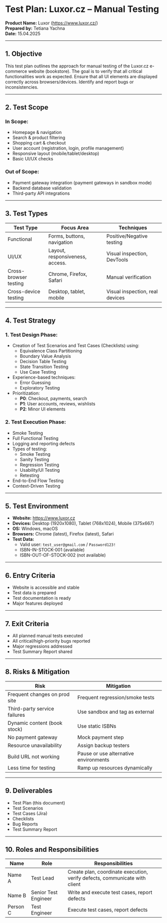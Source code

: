 # Test Plan: Luxor.cz – Manual Testing

**Product Name:** Luxor (https://www.luxor.cz/)  
**Prepared by:** Tetiana Yachna  
**Date:** 15.04.2025

---

## 1. Objective
This test plan outlines the approach for manual testing of the Luxor.cz e-commerce website (bookstore).
The goal is to verify that all critical functionalities work as expected. Ensure that all UI elements are displayed correctly across browsers/devices. Identify and report bugs or inconsistencies.

---

## 2. Test Scope

### In Scope:
- Homepage & navigation
- Search & product filtering
- Shopping cart & checkout
- User account (registration, login, profile management)
- Responsive layout (mobile/tablet/desktop)
- Basic UI/UX checks

### Out of Scope:
- Payment gateway integration (payment gateways in sandbox mode)
- Backend database validation
- Third-party API integrations

---

## 3. Test Types

| Test Type            | Focus Area                       | Techniques                           |
|----------------------|----------------------------------|--------------------------------------|
| Functional           | Forms, buttons, navigation       | Positive/Negative testing            |
| UI/UX                | Layout, responsiveness, access.  | Visual inspection, DevTools          |
| Cross-browser testing| Chrome, Firefox, Safari          | Manual verification                  |
| Cross-device testing | Desktop, tablet, mobile          | Visual inspection, real devices      |

---

## 4. Test Strategy

### 1. Test Design Phase:
- Creation of Test Scenarios and Test Cases (Checklists) using:
  - Equivalence Class Partitioning
  - Boundary Value Analysis
  - Decision Table Testing
  - State Transition Testing
  - Use Case Testing
- Experience-based techniques:
  - Error Guessing
  - Exploratory Testing
- Prioritization:
  - **P0**: Checkout, payments, search
  - **P1**: User accounts, reviews, wishlists
  - **P2**: Minor UI elements

### 2. Test Execution Phase:
- Smoke Testing
- Full Functional Testing
- Logging and reporting defects
- Types of testing:
  - Smoke Testing
  - Sanity Testing
  - Regression Testing
  - Usability/UI Testing
  - Retesting
- End-to-End Flow Testing
- Context-Driven Testing

---

## 5. Test Environment
- **Website:** https://www.luxor.cz
- **Devices:** Desktop (1920x1080), Tablet (768x1024), Mobile (375x667)
- **OS:** Windows, macOS
- **Browsers:** Chrome (latest), Firefox (latest), Safari
- **Test Data:**
  - Valid user: `test_user@gmail.com` / `Password123!`
  - ISBN-IN-STOCK-001 (available)
  - ISBN-OUT-OF-STOCK-002 (not available)

---

## 6. Entry Criteria
- Website is accessible and stable
- Test data is prepared
- Test documentation is ready
- Major features deployed

---

## 7. Exit Criteria
- All planned manual tests executed
- All critical/high-priority bugs reported
- Major regressions addressed
- Test Summary Report shared

---

## 8. Risks & Mitigation

| Risk                                           | Mitigation                                                             |
|------------------------------------------------|------------------------------------------------------------------------|
| Frequent changes on prod site                  | Frequent regression/smoke tests                                        |
| Third-party service failures                   | Use sandbox and tag as external                                        |
| Dynamic content (book stock)                   | Use static ISBNs                                                       |
| No payment gateway                             | Mock payment step                                                      |
| Resource unavailability                        | Assign backup testers                                                  |
| Build URL not working                          | Pause or use alternative environments                                  |
| Less time for testing                          | Ramp up resources dynamically                                          |

---

## 9. Deliverables
- Test Plan (this document)
- Test Scenarios
- Test Cases (Jira)
- Checklists
- Bug Reports
- Test Summary Report

---

## 10. Roles and Responsibilities

| Name      | Role                   | Responsibilities                                                                 |
|-----------|------------------------|----------------------------------------------------------------------------------|
| Name A    | Test Lead              | Create plan, coordinate execution, verify defects, communicate with client       |
| Name B    | Senior Test Engineer   | Write and execute test cases, report defects                                     |
| Person C  | Test Engineer          | Execute test cases, report defects                                               |

